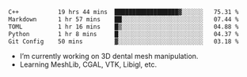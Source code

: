 <!--START_SECTION:waka-->

```txt
C++           19 hrs 44 mins  ██████████████████▓░░░░░░   75.31 %
Markdown      1 hr 57 mins    ██░░░░░░░░░░░░░░░░░░░░░░░   07.44 %
TOML          1 hr 16 mins    █▒░░░░░░░░░░░░░░░░░░░░░░░   04.88 %
Python        1 hr 8 mins     █░░░░░░░░░░░░░░░░░░░░░░░░   04.37 %
Git Config    50 mins         ▓░░░░░░░░░░░░░░░░░░░░░░░░   03.18 %
```

<!--END_SECTION:waka-->

<!--
**0x11111111/0x11111111** is a ✨ _special_ ✨ repository because its `README.md` (this file) appears on your GitHub profile.

Here are some ideas to get you started:

- 🔭 I’m currently working on ...
- 🌱 I’m currently learning ...
- 👯 I’m looking to collaborate on ...
- 🤔 I’m looking for help with ...
- 💬 Ask me about ...
- 📫 How to reach me: ...
- 😄 Pronouns: ...
- ⚡ Fun fact: ...
-->
- I’m currently working on 3D dental mesh manipulation.
- Learning MeshLib, CGAL, VTK, Libigl, etc.
